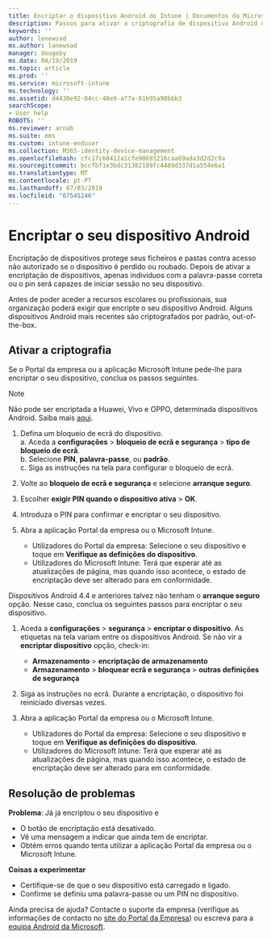 ```yaml
---
title: Encriptar o dispositivo Android do Intune | Documentos da Microsoft
description: Passos para ativar a criptografia de dispositivo Android quando necessário pelo Intune
keywords: ''
author: lenewsad
ms.author: lanewsad
manager: dougeby
ms.date: 04/19/2019
ms.topic: article
ms.prod: ''
ms.service: microsoft-intune
ms.technology: ''
ms.assetid: d4430e92-04cc-48e9-a77a-81b95a90b6b3
searchScope:
- User help
ROBOTS: ''
ms.reviewer: arnab
ms.suite: ems
ms.custom: intune-enduser
ms.collection: M365-identity-device-management
ms.openlocfilehash: cfc17c60412a1cfe90693216caa69ada3d2d2c9a
ms.sourcegitcommit: bccfbf1e3bdc31382189fc4489d337d1a554e6a1
ms.translationtype: MT
ms.contentlocale: pt-PT
ms.lasthandoff: 07/03/2019
ms.locfileid: "67545246"
---
```

# <a name="encrypting-your-android-device"></a>Encriptar o seu dispositivo Android

Encriptação de dispositivos protege seus ficheiros e pastas contra acesso não autorizado se o dispositivo é perdido ou roubado. Depois de ativar a encriptação de dispositivos, apenas indivíduos com a palavra-passe correta ou o pin será capazes de iniciar sessão no seu dispositivo. 

Antes de poder aceder a recursos escolares ou profissionais, sua organização poderá exigir que encripte o seu dispositivo Android. Alguns dispositivos Android mais recentes são criptografados por padrão, out-of-the-box.  

## <a name="turn-on-encryption"></a>Ativar a criptografia

Se o Portal da empresa ou a aplicação Microsoft Intune pede-lhe para encriptar o seu dispositivo, conclua os passos seguintes. 

> [!Note]
> Não pode ser encriptada a Huawei, Vivo e OPPO, determinada dispositivos Android. Saiba mais [aqui](your-device-appears-encrypted-but-cp-says-otherwise-android.md).  

1. Defina um bloqueio de ecrã do dispositivo.  
    a. Aceda a **configurações** > **bloqueio de ecrã e segurança** > **tipo de bloqueio de ecrã**.  
    b. Selecione **PIN**, **palavra-passe**, ou **padrão**.  
    c. Siga as instruções na tela para configurar o bloqueio de ecrã.  

2. Volte ao **bloqueio de ecrã e segurança** e selecione **arranque seguro**.
3. Escolher **exigir PIN quando o dispositivo ativa** > **OK**.
4. Introduza o PIN para confirmar e encriptar o seu dispositivo.
5. Abra a aplicação Portal da empresa ou o Microsoft Intune.
    * Utilizadores do Portal da empresa: Selecione o seu dispositivo e toque em **Verifique as definições do dispositivo**. 
    * Utilizadores do Microsoft Intune: Terá que esperar até as atualizações de página, mas quando isso acontece, o estado de encriptação deve ser alterado para em conformidade.  

Dispositivos Android 4.4 e anteriores talvez não tenham o **arranque seguro** opção. Nesse caso, conclua os seguintes passos para encriptar o seu dispositivo.

1. Aceda a **configurações** > **segurança** > **encriptar o dispositivo**. As etiquetas na tela variam entre os dispositivos Android. Se não vir a **encriptar dispositivo** opção, check-in:
    * **Armazenamento** > **encriptação de armazenamento**
    * **Armazenamento** > **bloquear ecrã e segurança** > **outras definições de segurança** 

2. Siga as instruções no ecrã. Durante a encriptação, o dispositivo foi reiniciado diversas vezes.
3. Abra a aplicação Portal da empresa ou o Microsoft Intune.
    * Utilizadores do Portal da empresa: Selecione o seu dispositivo e toque em **Verifique as definições do dispositivo**.  
    * Utilizadores do Microsoft Intune: Terá que esperar até as atualizações de página, mas quando isso acontece, o estado de encriptação deve ser alterado para em conformidade.

## <a name="troubleshoot"></a>Resolução de problemas  
**Problema**: Já já encriptou o seu dispositivo e

- O botão de encriptação está desativado.
- Vê uma mensagem a indicar que ainda tem de encriptar.
- Obtém erros quando tenta utilizar a aplicação Portal da empresa ou o Microsoft Intune.

**Coisas a experimentar**

- Certifique-se de que o seu dispositivo está carregado e ligado.  
- Confirme se definiu uma palavra-passe ou um PIN no dispositivo.  

Ainda precisa de ajuda? Contacte o suporte da empresa (verifique as informações de contacto no [site do Portal da Empresa](https://go.microsoft.com/fwlink/?linkid=2010980)) ou escreva para a <a href="mailto:wintunedroidfbk@microsoft.com?subject=I'm having trouble with encryption on my Android device&body=Describe the issue you're experiencing here.">equipa Android da Microsoft</a>.  

